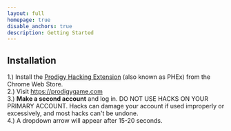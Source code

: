 ```yaml
---
layout: full
homepage: true
disable_anchors: true
description: Getting Started
---
```


<div class="row">
<div class="col-lg-6" markdown="1">

## Installation

1.) Install the [Prodigy Hacking Extension](https://chrome.google.com/webstore/detail/prodigyhacking/gjabpajagbgoifbkflgojeojmnlmioea) (also known as PHEx) from the Chrome Web Store.
<br/>
2.) Visit https://prodigygame.com
<br/>
3.) <b>Make a second account</b> and log in. DO NOT USE HACKS ON YOUR PRIMARY ACCOUNT. Hacks can damage your account if used improperly or excessively, and most hacks can't be undone.
<br/>
4.) A dropdown arrow will appear after 15-20 seconds.
<br/>
<br/>

